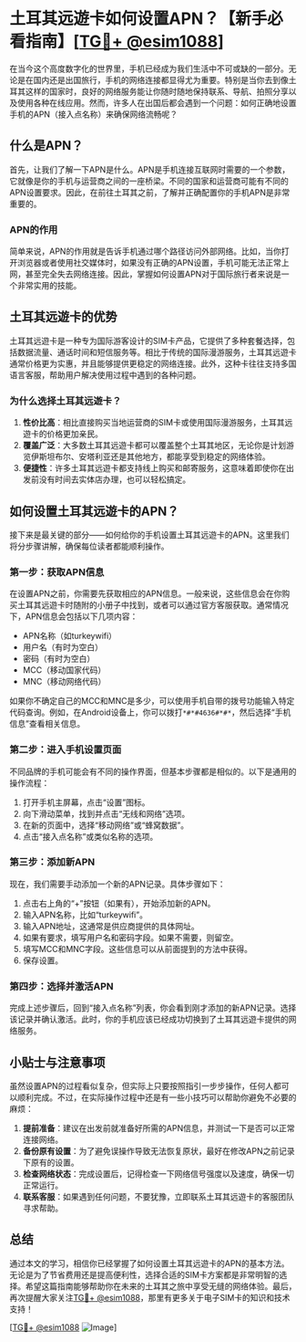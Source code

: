 # 土耳其远遊卡如何设置APN？【新手必看指南】[[TG💪+ @esim1088](https://t.me/s/esim1088)]

在当今这个高度数字化的世界里，手机已经成为我们生活中不可或缺的一部分。无论是在国内还是出国旅行，手机的网络连接都显得尤为重要。特别是当你去到像土耳其这样的国家时，良好的网络服务能让你随时随地保持联系、导航、拍照分享以及使用各种在线应用。然而，许多人在出国后都会遇到一个问题：如何正确地设置手机的APN（接入点名称）来确保网络流畅呢？

## 什么是APN？

首先，让我们了解一下APN是什么。APN是手机连接互联网时需要的一个参数，它就像是你的手机与运营商之间的一座桥梁。不同的国家和运营商可能有不同的APN设置要求。因此，在前往土耳其之前，了解并正确配置你的手机APN是非常重要的。

### APN的作用

简单来说，APN的作用就是告诉手机通过哪个路径访问外部网络。比如，当你打开浏览器或者使用社交媒体时，如果没有正确的APN设置，手机可能无法正常上网，甚至完全失去网络连接。因此，掌握如何设置APN对于国际旅行者来说是一个非常实用的技能。

## 土耳其远遊卡的优势

土耳其远遊卡是一种专为国际游客设计的SIM卡产品，它提供了多种套餐选择，包括数据流量、通话时间和短信服务等。相比于传统的国际漫游服务，土耳其远遊卡通常价格更为实惠，并且能够提供更稳定的网络连接。此外，这种卡往往支持多国语言客服，帮助用户解决使用过程中遇到的各种问题。

### 为什么选择土耳其远遊卡？

1. **性价比高**：相比直接购买当地运营商的SIM卡或使用国际漫游服务，土耳其远遊卡的价格更加亲民。
2. **覆盖广泛**：大多数土耳其远遊卡都可以覆盖整个土耳其地区，无论你是计划游览伊斯坦布尔、安塔利亚还是其他地方，都能享受到稳定的网络体验。
3. **便捷性**：许多土耳其远遊卡都支持线上购买和邮寄服务，这意味着即使你在出发前没有时间去实体店办理，也可以轻松搞定。

## 如何设置土耳其远遊卡的APN？

接下来是最关键的部分——如何给你的手机设置土耳其远遊卡的APN。这里我们将分步骤讲解，确保每位读者都能顺利操作。

### 第一步：获取APN信息

在设置APN之前，你需要先获取相应的APN信息。一般来说，这些信息会在你购买土耳其远遊卡时随附的小册子中找到，或者可以通过官方客服获取。通常情况下，APN信息会包括以下几项内容：

- APN名称（如turkeywifi）
- 用户名（有时为空白）
- 密码（有时为空白）
- MCC（移动国家代码）
- MNC（移动网络代码）

如果你不确定自己的MCC和MNC是多少，可以使用手机自带的拨号功能输入特定代码查询。例如，在Android设备上，你可以拨打`*#*#4636#*#*`，然后选择“手机信息”查看相关信息。

### 第二步：进入手机设置页面

不同品牌的手机可能会有不同的操作界面，但基本步骤都是相似的。以下是通用的操作流程：

1. 打开手机主屏幕，点击“设置”图标。
2. 向下滑动菜单，找到并点击“无线和网络”选项。
3. 在新的页面中，选择“移动网络”或“蜂窝数据”。
4. 点击“接入点名称”或类似名称的选项。

### 第三步：添加新APN

现在，我们需要手动添加一个新的APN记录。具体步骤如下：

1. 点击右上角的“+”按钮（如果有），开始添加新的APN。
2. 输入APN名称，比如“turkeywifi”。
3. 输入APN地址，这通常是供应商提供的具体网址。
4. 如果有要求，填写用户名和密码字段。如果不需要，则留空。
5. 填写MCC和MNC字段。这些信息可以从前面提到的方法中获得。
6. 保存设置。

### 第四步：选择并激活APN

完成上述步骤后，回到“接入点名称”列表，你会看到刚才添加的新APN记录。选择该记录并确认激活。此时，你的手机应该已经成功切换到了土耳其远遊卡提供的网络服务。

## 小贴士与注意事项

虽然设置APN的过程看似复杂，但实际上只要按照指引一步步操作，任何人都可以顺利完成。不过，在实际操作过程中还是有一些小技巧可以帮助你避免不必要的麻烦：

1. **提前准备**：建议在出发前就准备好所需的APN信息，并测试一下是否可以正常连接网络。
2. **备份原有设置**：为了避免误操作导致无法恢复原状，最好在修改APN之前记录下原有的设置。
3. **检查网络状态**：完成设置后，记得检查一下网络信号强度以及速度，确保一切正常运行。
4. **联系客服**：如果遇到任何问题，不要犹豫，立即联系土耳其远遊卡的客服团队寻求帮助。

## 总结

通过本文的学习，相信你已经掌握了如何设置土耳其远遊卡的APN的基本方法。无论是为了节省费用还是提高便利性，选择合适的SIM卡方案都是非常明智的选择。希望这篇指南能够帮助你在未来的土耳其之旅中享受无缝的网络体验。最后，再次提醒大家关注[TG💪+ @esim1088](https://t.me/s/esim1088)，那里有更多关于电子SIM卡的知识和技术支持！

[[TG💪+ @esim1088](https://t.me/s/esim1088) ![Image](https://i.postimg.cc/4NQfJmqS/Snipaste-2025-05-13-00-14-12.png)]
